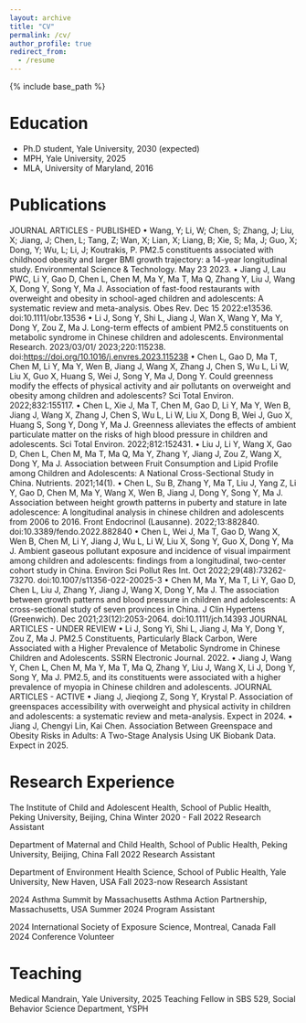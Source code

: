 ```yaml
---
layout: archive
title: "CV"
permalink: /cv/
author_profile: true
redirect_from:
  - /resume
---
```


{% include base_path %}

Education
======
* Ph.D student, Yale University, 2030 (expected)
* MPH, Yale University, 2025
* MLA, University of Maryland, 2016

Publications
======
JOURNAL ARTICLES - PUBLISHED
•	Wang, Y; Li, W; Chen, S; Zhang, J; Liu, X; Jiang, J; Chen, L; Tang, Z; Wan, X; Lian, X; Liang, B; Xie, S; Ma, J; Guo, X; Dong, Y; Wu, L; Li, J; Koutrakis, P. PM2.5 constituents associated with childhood obesity and larger BMI growth trajectory: a 14-year longitudinal study. Environmental Science & Technology. May 23 2023.
•	Jiang J, Lau PWC, Li Y, Gao D, Chen L, Chen M, Ma Y, Ma T, Ma Q, Zhang Y, Liu J, Wang X, Dong Y, Song Y, Ma J. Association of fast-food restaurants with overweight and obesity in school-aged children and adolescents: A systematic review and meta-analysis. Obes Rev. Dec 15 2022:e13536. doi:10.1111/obr.13536
•	Li J, Song Y, Shi L, Jiang J, Wan X, Wang Y, Ma Y, Dong Y, Zou Z, Ma J. Long-term effects of ambient PM2.5 constituents on metabolic syndrome in Chinese children and adolescents. Environmental Research. 2023/03/01/ 2023;220:115238. doi:https://doi.org/10.1016/j.envres.2023.115238
•	Chen L, Gao D, Ma T, Chen M, Li Y, Ma Y, Wen B, Jiang J, Wang X, Zhang J, Chen S, Wu L, Li W, Liu X, Guo X, Huang S, Wei J, Song Y, Ma J, Dong Y. Could greenness modify the effects of physical activity and air pollutants on overweight and obesity among children and adolescents? Sci Total Environ. 2022;832:155117. 
•	Chen L, Xie J, Ma T, Chen M, Gao D, Li Y, Ma Y, Wen B, Jiang J, Wang X, Zhang J, Chen S, Wu L, Li W, Liu X, Dong B, Wei J, Guo X, Huang S, Song Y, Dong Y, Ma J. Greenness alleviates the effects of ambient particulate matter on the risks of high blood pressure in children and adolescents. Sci Total Environ. 2022;812:152431. 
•	Liu J, Li Y, Wang X, Gao D, Chen L, Chen M, Ma T, Ma Q, Ma Y, Zhang Y, Jiang J, Zou Z, Wang X, Dong Y, Ma J. Association between Fruit Consumption and Lipid Profile among Children and Adolescents: A National Cross-Sectional Study in China. Nutrients. 2021;14(1). 
•	Chen L, Su B, Zhang Y, Ma T, Liu J, Yang Z, Li Y, Gao D, Chen M, Ma Y, Wang X, Wen B, Jiang J, Dong Y, Song Y, Ma J. Association between height growth patterns in puberty and stature in late adolescence: A longitudinal analysis in chinese children and adolescents from 2006 to 2016. Front Endocrinol (Lausanne). 2022;13:882840. doi:10.3389/fendo.2022.882840
•	Chen L, Wei J, Ma T, Gao D, Wang X, Wen B, Chen M, Li Y, Jiang J, Wu L, Li W, Liu X, Song Y, Guo X, Dong Y, Ma J. Ambient gaseous pollutant exposure and incidence of visual impairment among children and adolescents: findings from a longitudinal, two-center cohort study in China. Environ Sci Pollut Res Int. Oct 2022;29(48):73262-73270. doi:10.1007/s11356-022-20025-3
•	Chen M, Ma Y, Ma T, Li Y, Gao D, Chen L, Liu J, Zhang Y, Jiang J, Wang X, Dong Y, Ma J. The association between growth patterns and blood pressure in children and adolescents: A cross-sectional study of seven provinces in China. J Clin Hypertens (Greenwich). Dec 2021;23(12):2053-2064. doi:10.1111/jch.14393
JOURNAL ARTICLES - UNDER REVIEW
•	Li J, Song Yi, Shi L, Jiang J, Ma Y, Dong Y, Zou Z, Ma J. PM2.5 Constituents, Particularly Black Carbon, Were Associated with a Higher Prevalence of Metabolic Syndrome in Chinese Children and Adolescents. SSRN Electronic Journal. 2022.
•	Jiang J, Wang Y, Chen L, Chen M, Ma Y, Ma T, Ma Q, Zhang Y, Liu J, Wang X, Li J, Dong Y, Song Y, Ma J. PM2.5, and its constituents were associated with a higher prevalence of myopia in Chinese children and adolescents.
JOURNAL ARTICLES - ACTIVE
•	Jiang J, Jieqiong Z, Song Y, Krystal P. Association of greenspaces accessibility with overweight and physical activity in children and adolescents: a systematic review and meta-analysis. Expect in 2024.
•	Jiang J, Chengyi Lin, Kai Chen. Association Between Greenspace and Obesity Risks in Adults: A Two-Stage Analysis Using UK Biobank Data. Expect in 2025.
  
Research Experience
======
The Institute of Child and Adolescent Health, School of Public Health, Peking University, Beijing, China	Winter 2020 - Fall 2022
Research Assistant

Department of Maternal and Child Health, School of Public Health, Peking University, Beijing, China	Fall 2022
Research Assistant

Department of Environment Health Science, School of Public Health, Yale University, New Haven, USA	Fall 2023-now
Research Assistant

2024 Asthma Summit by Massachusetts Asthma Action Partnership, Massachusetts, USA	Summer 2024
Program Assistant

2024 International Society of Exposure Science, Montreal, Canada 	  Fall 2024
Conference Volunteer


Teaching
======
  Medical Mandrain, Yale University, 2025
  Teaching Fellow in SBS 529, Social Behavior Science Department, YSPH
